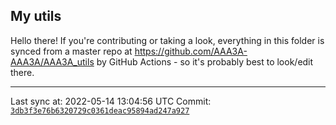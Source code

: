 ## My utils

Hello there! If you're contributing or taking a look, everything in this folder
is synced from a master repo at https://github.com/AAA3A-AAA3A/AAA3A_utils by GitHub Actions -
so it's probably best to look/edit there.

---

Last sync at: 2022-05-14 13:04:56 UTC
Commit: [`3db3f3e76b6320729c0361deac95894ad247a927`](https://github.com/AAA3A-AAA3A/AAA3A_utils/commit/3db3f3e76b6320729c0361deac95894ad247a927)
